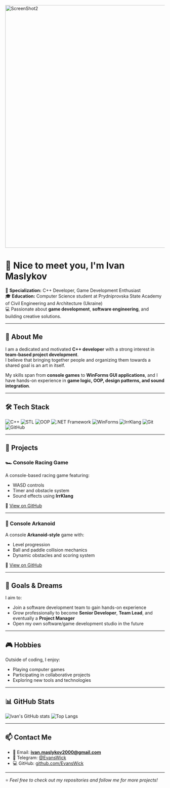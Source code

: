 <!-- Header image (placeholder) -->

<img width="1366" height="768" alt="ScreenShot2" src="https://github.com/user-attachments/assets/fd78cf14-609f-487a-b3cb-8679b88c0654"
 alt="Profile Header" width="100%">

# 👋 Nice to meet you, I'm Ivan Maslykov

🎯 **Specialization:** C++ Developer, Game Development Enthusiast  
🎓 **Education:** Computer Science student at Prydniprovska State Academy of Civil Engineering and Architecture (Ukraine)  
💻 Passionate about **game development**, **software engineering**, and building creative solutions.

---

## 🚀 About Me
I am a dedicated and motivated **C++ developer** with a strong interest in **team-based project development**.  
I believe that bringing together people and organizing them towards a shared goal is an art in itself.  

My skills span from **console games** to **WinForms GUI applications**, and I have hands-on experience in **game logic, OOP, design patterns, and sound integration**.

---

## 🛠 Tech Stack
![C++](https://img.shields.io/badge/C++-00599C?logo=cplusplus&logoColor=white)
![STL](https://img.shields.io/badge/STL-00599C?logo=cplusplus&logoColor=white)
![OOP](https://img.shields.io/badge/OOP-FF6F00?logo=cpp&logoColor=white)
![.NET Framework](https://img.shields.io/badge/.NET_Framework-512BD4?logo=dotnet&logoColor=white)
![WinForms](https://img.shields.io/badge/WinForms-512BD4?logo=windows&logoColor=white)
![IrrKlang](https://img.shields.io/badge/IrrKlang-A6D608?logo=music&logoColor=white)
![Git](https://img.shields.io/badge/Git-F05032?logo=git&logoColor=white)
![GitHub](https://img.shields.io/badge/GitHub-181717?logo=github&logoColor=white)

---

## 📂 Projects

### 🏎 Console Racing Game
A console-based racing game featuring:
- WASD controls  
- Timer and obstacle system  
- Sound effects using **IrrKlang**  

🔗 [View on GitHub](https://github.com/EvansWick/Arcanoid_Game__On_Console)

---

### 🧱 Console Arkanoid
A console **Arkanoid-style** game with:
- Level progression  
- Ball and paddle collision mechanics  
- Dynamic obstacles and scoring system  

🔗 [View on GitHub](https://github.com/EvansWick/Console_Races)

---

## 🎯 Goals & Dreams
I aim to:
- Join a software development team to gain hands-on experience
- Grow professionally to become **Senior Developer**, **Team Lead**, and eventually a **Project Manager**
- Open my own software/game development studio in the future

---

## 🎮 Hobbies
Outside of coding, I enjoy:
- Playing computer games
- Participating in collaborative projects
- Exploring new tools and technologies

---

## 📊 GitHub Stats
![Ivan's GitHub stats](https://github-readme-stats.vercel.app/api?username=EvansWick&show_icons=true&theme=tokyonight)
![Top Langs](https://github-readme-stats.vercel.app/api/top-langs/?username=EvansWick&layout=compact&theme=tokyonight)

---

## 📫 Contact Me
- 📧 Email: **ivan.maslykov2000@gmail.com**  
- 💬 Telegram: [@EvansWick](https://t.me/EvansWick)  
- 💻 GitHub: [github.com/EvansWick](https://github.com/EvansWick)  

---
⭐️ _Feel free to check out my repositories and follow me for more projects!_
